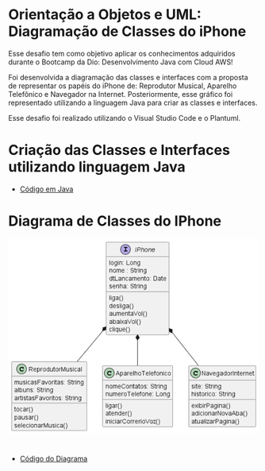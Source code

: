 # Orientação a Objetos e UML: Diagramação de Classes do iPhone

 Esse desafio tem como objetivo aplicar os conhecimentos adquiridos durante o Bootcamp da Dio: Desenvolvimento Java com Cloud AWS!
 
 Foi desenvolvida a diagramação das classes e interfaces com a proposta de representar os papéis do iPhone de: Reprodutor Musical, Aparelho Telefônico e Navegador na Internet. Posteriormente, esse gráfico foi representado utilizando a linguagem Java para criar as classes e interfaces.

Esse desafio foi realizado utilizando o Visual Studio Code e o Plantuml.

# Criação das Classes e Interfaces utilizando linguagem Java

- [Código em Java](https://github.com/liviasgcamargo/poo_desafio_dio/blob/main/duml/cod-uml.java)

#

# Diagrama de Classes do IPhone

<img src="duml\desafio-uml.png" alt="Desafio UML">

#
- [Código do Diagrama](https://github.com/liviasgcamargo/poo_desafio_dio/blob/main/duml/desafio_UML.puml)

#